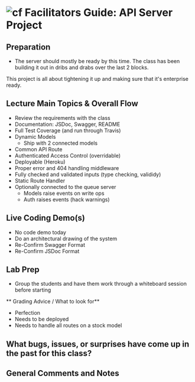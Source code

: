 ![cf](http://i.imgur.com/7v5ASc8.png) Facilitators Guide: API Server Project
============================================================================

## Preparation
* The server should mostly be ready by this time. The class has been building it out in dribs and drabs over the last 2 blocks. 

This project is all about tightening it up and making sure that it's enterprise ready.

## Lecture Main Topics & Overall Flow
* Review the requirements with the class
* Documentation: JSDoc, Swagger, README
* Full Test Coverage (and run through Travis)
* Dynamic Models
  * Ship with 2 connected models
* Common API Route
* Authenticated Access Control (overridable)
* Deployable (Heroku)
* Proper error and 404 handling middleware
* Fully checked and validated inputs (type checking, valididy)
* Static Route Handler
* Optionally connected to the queue server
  * Models raise events on write ops
  * Auth raises events (hack warnings)


## Live Coding Demo(s)
* No code demo today
* Do an architectural drawing of the system
* Re-Confirm Swagger Format
* Re-Confirm JSDoc Format

## Lab Prep
* Group the students and have them work through a whiteboard session before starting 

** Grading Advice / What to look for**
* Perfection
* Needs to be deployed
* Needs to handle all routes on a stock model

## What bugs, issues, or surprises have come up in the past for this class?

## General Comments and Notes
